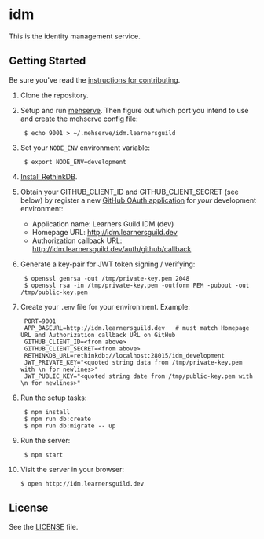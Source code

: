 # idm

This is the identity management service.

## Getting Started

Be sure you've read the [instructions for contributing](./CONTRIBUTING.md).

1. Clone the repository.

2. Setup and run [mehserve][mehserve]. Then figure out which port you intend to use and create the mehserve config file:

        $ echo 9001 > ~/.mehserve/idm.learnersguild

3. Set your `NODE_ENV` environment variable:

        $ export NODE_ENV=development

4. [Install RethinkDB][install-rethinkdb].

5. Obtain your GITHUB_CLIENT_ID and GITHUB_CLIENT_SECRET (see below) by register a new [GitHub OAuth application][github-register-application] for _your_ development environment:
    - Application name: Learners Guild IDM (dev)
    - Homepage URL: http://idm.learnersguild.dev
    - Authorization callback URL: http://idm.learnersguild.dev/auth/github/callback

6. Generate a key-pair for JWT token signing / verifying:

        $ openssl genrsa -out /tmp/private-key.pem 2048
        $ openssl rsa -in /tmp/private-key.pem -outform PEM -pubout -out /tmp/public-key.pem

7. Create your `.env` file for your environment. Example:

        PORT=9001
        APP_BASEURL=http://idm.learnersguild.dev   # must match Homepage URL and Authorization callback URL on GitHub
        GITHUB_CLIENT_ID=<from above>
        GITHUB_CLIENT_SECRET=<from above>
        RETHINKDB_URL=rethinkdb://localhost:28015/idm_development
        JWT_PRIVATE_KEY="<quoted string data from /tmp/private-key.pem with \n for newlines>"
        JWT_PUBLIC_KEY="<quoted string date from /tmp/public-key.pem with \n for newlines>"

8. Run the setup tasks:

        $ npm install
        $ npm run db:create
        $ npm run db:migrate -- up

9. Run the server:

        $ npm start

10. Visit the server in your browser:

        $ open http://idm.learnersguild.dev


## License

See the [LICENSE](./LICENSE) file.


[github-register-application]: https://github.com/settings/applications/new
[install-rethinkdb]: https://www.rethinkdb.com/docs/install/
[mehserve]: https://github.com/timecounts/mehserve

